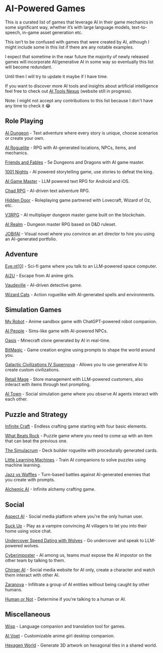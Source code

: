 # **AI-Powered Games**

This is a curated list of games that leverage AI in their game mechanics in some significant way, whether it’s with large language models, text-to-speech, in-game asset generation etc.

This isn’t to be confused with games that were created by AI, although I might include some in this list if there are any notable examples. 

I expect that sometime in the near future the majority of newly released games will incorporate AI/generative AI in some way so eventually this list will become redundant.

Until then I will try to update it maybe if I have time.

If you want to discover more AI tools and insights about artificial intelligence feel free to check out [AI Tools Nexus](https://aitoolsnexus.net/) (website still in progress).

Note: I might not accept any contributions to this list because I don't have any time to check it 😂

## **Role Playing**

[AI Dungeon](https://aidungeon.com) \- Text adventure where every story is unique, choose scenarios or create your own.

[AI Roguelite](https://store.steampowered.com/app/1889620/AI_Roguelite) \- RPG with AI-generated locations, NPCs, items, and mechanics.

[Friends and Fables](https://play.fables.gg/) \- 5e Dungeons and Dragons with AI game master.

[1001 Nights](https://store.steampowered.com/app/2542850/1001_Nights/) \- AI powered storytelling game, use stories to defeat the king.

[AI Game Master](http://aigamemaster.app/) \- LLM powered text RPG for Android and iOS.

[Chad RPG](https://chad-rpg.vercel.app/) \- AI-driven text adventure RPG.

[Hidden Door](https://www.hiddendoor.co/) \- Roleplaying game partnered with Lovecraft, Wizard of Oz, etc.

[V3RPG](https://play.v3rpg.com/) \- AI multiplayer dungeon master game built on the blockchain.

[AI Realm](https://airealm.com/) \- Dungeon master RPG based on D\&D ruleset.

[JOBifAI](https://store.steampowered.com/app/3248650/JOBifAI/) \- Visual novel where you convince an art director to hire you using an AI-generated portfolio.

## **Adventure**

[Eve.nt\[0\]](https://store.steampowered.com/app/470260/Event0/) \- Sci-fi game where you talk to an LLM-powered space computer.

[Ai2U](https://store.steampowered.com/app/2880730?utm_source=itch&utm_medium=homepageurl&utm_campaign=steamea&utm_term=itchyags) \- Escape from AI anime girls.

[Vaudeville](https://store.steampowered.com/app/2240920/Vaudeville/) \- AI-driven detective game.

[Wizard Cats](https://store.steampowered.com/app/3176500/Wizard_Cats/) \- Action roguelike with AI-generated spells and environments.

## **Simulation Games**

[My Robot](https://sgthale.itch.io/myrobot) \- Anime sandbox game with ChatGPT-powered robot companion.

[AI People](https://www.aipeoplegame.com/) \- Sims-like game with AI-powered NPCs.

[Oasis](https://oasis.decart.ai/welcome) \- Minecraft clone generated by AI in real-time.

[BitMagic](https://www.bitmagic.ai/) \- Game creation engine using prompts to shape the world around you.

[Galactic Civilizations IV Supernova](https://www.galciv4.com/) \- Allows you to use generative AI to create custom civilizations.

[Retail Mage](https://store.steampowered.com/app/3224380/Retail_Mage/?beta=1) \- Store management with LLM-powered customers, also interact with items through text prompting.

[AI Town](https://www.convex.dev/ai-town) \- Social simulation game where you observe AI agents interact with each other.

## **Puzzle and Strategy**

[Infinite Craft](https://neal.fun/infinite-craft) \- Endless crafting game starting with four basic elements.

[What Beats Rock](https://www.whatbeatsrock.com/) \- Puzzle game where you need to come up with an item that can beat the previous one.

[The Simulacrum](https://store.steampowered.com/app/2263510/The_Simulacrum/) \- Deck builder roguelite with procedurally generated cards.

[Little Learning Machines](https://store.steampowered.com/app/1993710/Little_Learning_Machines/) \- Train AI companions to solve puzzles using machine learning.

[Jazz vs Waffles](https://www.jazzvswaffles.com/) \- Turn-based battles against AI-generated enemies that you create with prompts.

[Alchemic AI](https://play.google.com/store/apps/details?id=com.hostelguys.alchemicai&hl=en_AU) \- Infinite alchemy crafting game.

## **Social**

[Aspect AI](https://apps.apple.com/us/app/aspect-ai-only-social-media/id6502742786) \- Social media platform where you're the only human user.

[Suck Up](https://www.playsuckup.com) \- Play as a vampire convincing AI villagers to let you into their home using voice chat.

[Undercover Speed Dating with Wolves](https://store.steampowered.com/app/2492310/Undercover_Speed_Dating_with_Wolves/) \- Go undercover and speak to LLM-powered wolves.

[Cyberimposter](https://www.starwardgames.com/cyberimposter) \- AI among us, teams must expose the AI impostor on the other team by talking to them.

[Chirper AI](https://chirper.ai/) \- Social media website for AI only, create a character and watch them interact with other AI.

[Zaranova](https://zaranova.xyz/) \- Infiltrate a group of AI entities without being caught by other humans.

[Human or Not](https://humanornot.so) \- Determine if you're talking to a human or AI.

## **Miscellaneous**

[Wisp](https://newcomergames.com/Wisp/) \- Language companion and translation tool for games.

[AI Vpet](https://store.steampowered.com/app/3029820/Ai_Vpet/) \- Customizable anime girl desktop companion.

[Hexagen World](https://hexagen.world) \- Generate 3D artwork on hexagonal tiles in a shared world.

